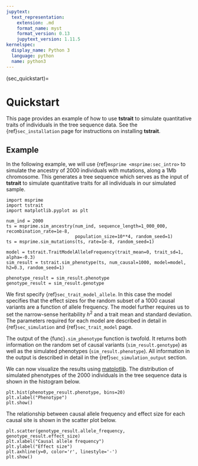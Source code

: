 ```yaml
---
jupytext:
  text_representation:
    extension: .md
    format_name: myst
    format_version: 0.13
    jupytext_version: 1.11.5
kernelspec:
  display_name: Python 3
  language: python
  name: python3
---
```


(sec_quickstart)=

# Quickstart

This page provides an example of how to use **tstrait** to simulate quantitative traits of individuals in the tree sequence data. See the {ref}`sec_installation` page for instructions on installing **tstrait**.

## Example

In the following example, we will use {ref}`msprime <msprime:sec_intro>` to simulate the ancestry of 2000 individuals with mutations, along a 1Mb chromosome. This generates a tree sequence which serves as the input of **tstrait** to simulate quantitative traits for all individuals in our simulated sample.


```{code-cell} ipython3
import msprime
import tstrait
import matplotlib.pyplot as plt

num_ind = 2000
ts = msprime.sim_ancestry(num_ind, sequence_length=1_000_000, recombination_rate=1e-8,
                          population_size=10**4, random_seed=1)
ts = msprime.sim_mutations(ts, rate=1e-8, random_seed=1)

model = tstrait.TraitModelAlleleFrequency(trait_mean=0, trait_sd=1, alpha=-0.3)
sim_result = tstrait.sim_phenotype(ts, num_causal=1000, model=model, h2=0.3, random_seed=1)

phenotype_result = sim_result.phenotype
genotype_result = sim_result.genotype
```

We first specify {ref}`sec_trait_model_allele`. In this case the model specifies that the effect sizes for the random subset of a 1000 causal variants are a function of allele frequency. The model further requires us to set the narrow-sense heritability $h^2$ and a trait mean and standard deviation. The parameters required for each model are described in detail in {ref}`sec_simulation` and {ref}`sec_trait_model` page.

The output of the {func}`.sim_phenotype` function is twofold. It returns both information on the random set of causal variants (`sim_result.genotype`) as well as the simulated phenotypes (`sim_result.phenotype`). All information in the output is described in detail in the {ref}`sec_simulation_output` section.

We can now visualize the results using [matplotlib](https://matplotlib.org/). The distribution of simulated phenotypes of the 2000 individuals in the tree sequence data is shown in the histogram below.

```{code-cell} ipython3
plt.hist(phenotype_result.phenotype, bins=20)
plt.xlabel("Phenotype")
plt.show()
```

The relationship between causal allele frequency and effect size for each causal site is shown in the scatter plot below.

```{code-cell} ipython3
plt.scatter(genotype_result.allele_frequency, genotype_result.effect_size)
plt.xlabel("Causal allele frequency")
plt.ylabel("Effect size")
plt.axhline(y=0, color='r', linestyle='-')
plt.show()
```
